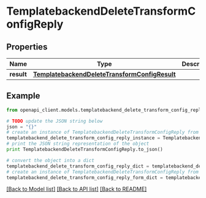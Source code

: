 # TemplatebackendDeleteTransformConfigReply


## Properties

Name | Type | Description | Notes
------------ | ------------- | ------------- | -------------
**result** | [**TemplatebackendDeleteTransformConfigResult**](TemplatebackendDeleteTransformConfigResult.md) |  | [optional] 

## Example

```python
from openapi_client.models.templatebackend_delete_transform_config_reply import TemplatebackendDeleteTransformConfigReply

# TODO update the JSON string below
json = "{}"
# create an instance of TemplatebackendDeleteTransformConfigReply from a JSON string
templatebackend_delete_transform_config_reply_instance = TemplatebackendDeleteTransformConfigReply.from_json(json)
# print the JSON string representation of the object
print TemplatebackendDeleteTransformConfigReply.to_json()

# convert the object into a dict
templatebackend_delete_transform_config_reply_dict = templatebackend_delete_transform_config_reply_instance.to_dict()
# create an instance of TemplatebackendDeleteTransformConfigReply from a dict
templatebackend_delete_transform_config_reply_form_dict = templatebackend_delete_transform_config_reply.from_dict(templatebackend_delete_transform_config_reply_dict)
```
[[Back to Model list]](../README.md#documentation-for-models) [[Back to API list]](../README.md#documentation-for-api-endpoints) [[Back to README]](../README.md)


